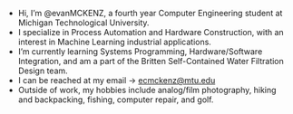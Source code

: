 - Hi, I’m @evanMCKENZ, a fourth year Computer Engineering student at Michigan Technological University.
- I specialize in Process Automation and Hardware Construction, with an interest in Machine Learning industrial applications. 
- I’m currently learning Systems Programming, Hardware/Software Integration, and am a part of the Britten Self-Contained Water Filtration Design team.
- I can be reached at my email -> ecmckenz@mtu.edu
- Outside of work, my hobbies include analog/film photography, hiking and backpacking, fishing, computer repair, and golf.

<!---
evanMCKENZ/evanMCKENZ is a ✨ special ✨ repository because its `README.md` (this file) appears on your GitHub profile.
You can click the Preview link to take a look at your changes.
--->
